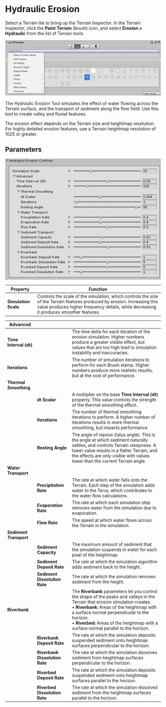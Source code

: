 # Hydraulic Erosion

Select a Terrain tile to bring up the Terrain Inspector. In the Terrain Inspector, click the **Paint Terrain** (brush) icon, and select **Erosion > Hydraulic** from the list of Terrain tools.

![](images/Tools_HowToSelection.png)

The Hydraulic Erosion Tool simulates the effect of water flowing across the Terrain surface, and the transport of sediment along the flow field. Use this tool to create valley and fluvial features.

The erosion effect depends on the Terrain size and heightmap resolution. For highly detailed erosion features, use a Terrain heightmap resolution of 1025 or greater.

## Parameters

![](images/hydraulic_erosion.png)

| **Property**                   | **Function**                                                 |
| ------------------------------ | ------------------------------------------------------------ |
| **Simulation Scale**           | Controls the scale of the simulation, which controls the size of the Terrain features produced by erosion. Increasing this value produces higher frequency details, while decreasing it produces smoother features. |

| **Advanced**     |      |      |
| ---- | ---- | ---- |
| **Time Interval (dt)**         || The time delta for each iteration of the erosion simulation. Higher numbers produce a greater visible effect, but values that are too high lead to simulation instability and inaccuracies. |
| **Iterations**                 || The number of simulation iterations to perform for each Brush stamp. Higher numbers produce more realistic results, but at the cost of performance. |
| **Thermal Smoothing**          ||                                                              |
|| **dt Scalar**                  | A multiplier on the base **Time Interval (dt)** property. This value controls the strength of the thermal smoothing effect. |
|| **Iterations**                 | The number of thermal smoothing iterations to perform. A higher number of iterations results in more thermal smoothing, but impacts performance. |
|| **Resting Angle**              | The angle of repose (talus angle). This is the angle at which sediment naturally settles, and controls Terrain steepness. A lower value results in a flatter Terrain, and the effects are only visible with values lower than the current Terrain angle. |
| **Water Transport**            ||                                                              |
|| **Precipitation Rate**         | The rate at which water falls onto the Terrain. Each step of the simulation adds water to the Terra, which contributes to the water flow calculations. |
|| **Evaporation Rate**           | The rate at which each simulation step removes water from the simulation due to evaporation. |
|| **Flow Rate**                  | The speed at which water flows across the Terrain in the simulation. |
| **Sediment Transport**         ||                                                              |
|| **Sediment Capacity**          | The maximum amount of sediment that the simulation suspends in water for each pixel of the heightmap. |
|| **Sediment Deposit Rate**      | The rate at which the simulation algorithm adds sediment back to the height. |
|| **Sediment Dissolution Rate**  | The rate at which the simulation removes sediment from the height. |
| **Riverbank**                  || The **Riverbank** parameters let you control the shape of the peaks and valleys in the Terrain that erosion simulation creates.<br />&#8226; **Riverbank:** Areas of the heightmap with a surface normal perpendicular to the horizon.<br />&#8226; **Riverbed:** Areas of the heightmap with a surface normal parallel to the horizon. |
|| **Riverbank Deposit Rate**     | The rate at which the simulation deposits suspended sediment onto heightmap surfaces perpendicular to the horizon. |
|| **Riverbank Dissolution Rate** | The rate at which the simulation dissolves sediment from heightmap surfaces perpendicular to the horizon. |
|| **Riverbed Deposit Rate**      | The rate at which the simulation deposits suspended sediment onto heightmap surfaces parallel to the horizon. |
|| **Riverbed Dissolution Rate**  | The rate at which  the simulation dissolved sediment from the heightmap surfaces parallel to the horizon. |